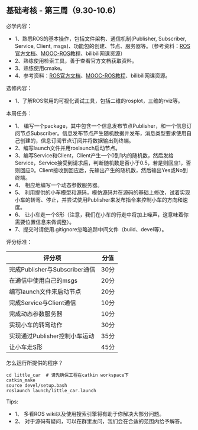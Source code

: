 ## 基础考核 - 第三周（9.30-10.6）

必学内容：

- 1、熟悉ROS的基本操作，包括文件架构、通信机制(Publisher, Subscriber, Service, Client, msgs)、功能包的创建、节点、服务器等。（参考资料：[ROS官方文档](http://wiki.ros.org/cn)、[MOOC-ROS教程](https://www.icourse163.org/course/ISCAS-1002580008)、bilibili网课资源）  
- 2、熟练使用检索工具，善于查看官方文档获取资料。  
- 3、熟练使用cmake。  
- 4、参考资料：[ROS官方文档](http://wiki.ros.org/cn)、[MOOC-ROS教程](https://www.icourse163.org/course/ISCAS-1002580008)、bilibili网课资源。  

选修内容：

- 1、了解ROS常用的可视化调试工具，包括二维的rosplot，三维的rviz等。

本周任务：
- 1、 编写一个package，其中包含一个信息发布节点Publisher，和一个信息订阅节点Subscriber。信息发布节点产生随机数据并发布，消息类型要求使用自己创建的，信息订阅节点订阅并将数据输出到终端。
- 2、编写launch文件并用roslaunch启动节点。
- 3、编写Service和Client，Client产生一个0到1内的随机数，然后发给Service，Service接受到请求后，判断随机数是否小于0.5，若是则回应1，否则回应0。Client接收到回应后，先输出产生的随机数，然后输出Yes或No到终端。
- 4、 相应地编写一个动态参数服务器。
- 5、 利用提供的小车模型和源码，模仿源码并在源码的基础上修改，试着实现小车的转弯、停止，并尝试使用Publisher来发布指令来控制小车的方向和速度。
- 6、 让小车走一个S形（注意，我们在小车的行走中将加上噪声，这意味着你需要位置信息来做调整）。
- 7、提交时请使用.gitignore忽略追踪中间文件（build、devel等）。


评分标准：  

|评分项       				  	|分值           |
|-------------------------------|---------------|
|完成Publisher与Subscriber通信	|30分				|
|在通信中使用自己的msgs			|20分				|
|编写launch文件来启动节点		|20分				|
|完成Service与Client通信		|10分				|
|完成动态参数服务器				|10分				|
|实现小车的转弯动作				|30分				|
|实现通过Publisher控制小车运动	|35分				|
|让小车走S形					|45分				|

怎么运行所提供的程序？  
```
cd little_car  # 请先确保工程在catkin workspace下
catkin_make  
source devel/setup.bash
roslaunch launch/little_car.launch
```
Tips:
- 1、 多看ROS wiki以及使用搜索引擎将有助于你解决大部分问题。
- 2、 对于源码有疑问，可以在群里发问，我们会在合适的范围内给予解答。
